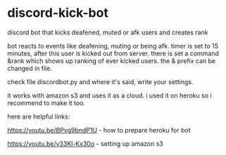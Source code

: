 # discord-kick-bot
discord bot that kicks deafened, muted or afk users and creates rank

bot reacts to events like deafening, muting or being afk. timer is set to 15 minutes, after this user is kicked out from server. there is set a command &rank which shows up ranking of ever kicked users. the & prefix can be changed in file. 

check file discordbot.py and where it's said, write your settings. 

it works with amazon s3 and uses it as a cloud. i used it on heroku so i recommend to make it too. 

here are helpful links:

https://youtu.be/BPvg9bndP1U - how to prepare heroku for bot

https://youtu.be/v33Kl-Kx30o - setting up amazon s3
